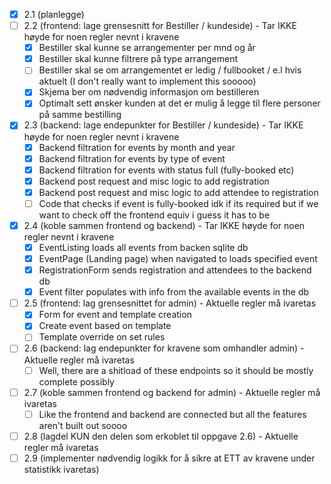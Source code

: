 - [x] 2.1 (planlegge)
- [ ] 2.2 (frontend: lage grensesnitt for Bestiller / kundeside) - Tar IKKE høyde for noen regler nevnt i kravene
    - [x] Bestiller skal kunne se arrangementer per mnd og år
    - [x] Bestiller skal kunne filtrere på type arrangement
    - [ ] Bestiller skal se om arrangementet er ledig / fullbooket / e.l hvis aktuelt (I don't really want to implement this sooooo)
    - [x] Skjema ber om nødvendig informasjon om bestilleren
    - [x] Optimalt sett ønsker kunden at det er mulig å legge til flere personer på samme bestilling
- [x] 2.3 (backend: lage endepunkter for Bestiller / kundeside) - Tar IKKE høyde for noen regler nevnt i kravene
    - [x] Backend filtration for events by month and year
    - [x] Backend filtration for events by type of event
    - [x] Backend filtration for events with status full (fully-booked etc) 
    - [x] Backend post request and misc logic to add registration
    - [x] Backend post request and misc logic to add attendee to registration
    - [ ] Code that checks if event is fully-booked idk if its required but if we want to check off the frontend equiv i guess it has to be
- [x] 2.4 (koble sammen frontend og backend) - Tar IKKE høyde for noen regler nevnt i kravene
    - [x] EventListing loads all events from backen sqlite db
    - [x] EventPage (Landing page) when navigated to loads specified event
    - [x] RegistrationForm sends registration and attendees to the backend db
    - [x] Event filter populates with info from the available events in the db 
- [ ] 2.5 (frontend: lag grensesnittet for admin) -  Aktuelle regler må ivaretas
    - [x] Form for event and template creation
    - [x] Create event based on template
    - [ ] Template override on set rules 
- [ ] 2.6 (backend: lag endepunkter for kravene som omhandler admin) - Aktuelle regler må ivaretas 
    - [ ] Well, there are a shitload of these endpoints so it should be mostly complete possibly
- [ ] 2.7 (koble sammen frontend og backend for admin) - Aktuelle regler må ivaretas
    - [ ] Like the frontend and backend are connected but all the features aren't built out soooo
- [ ] 2.8 (lagdel KUN den delen som erkoblet til oppgave 2.6) - Aktuelle regler må ivaretas
- [ ] 2.9 (implementer nødvendig logikk for å sikre at ETT av kravene under statistikk ivaretas)